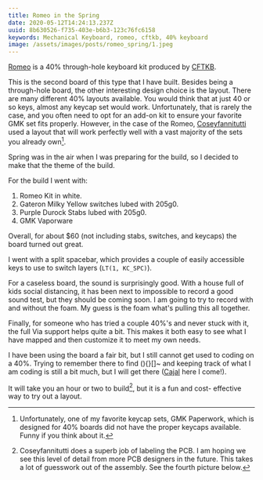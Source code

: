 ```yaml
---
title: Romeo in the Spring
date: 2020-05-12T14:24:13.237Z
uuid: 8b630526-f735-403e-b6b3-123c76fc6158
keywords: Mechanical Keyboard, romeo, cftkb, 40% keyboard
image: /assets/images/posts/romeo_spring/1.jpeg
---
```


[Romeo](https://www.cftkb.com/shop/romeo) is a 40% through-hole keyboard kit produced by [CFTKB](https://www.cftkb.com).

This is the second board of this type that I have built. Besides being a through-hole board, the other interesting design choice is the layout. There are many different 40% layouts available. You would think that at just 40 or so keys, almost any keycap set would work. Unfortunately, that is rarely the case, and you often need to opt for an add-on kit to ensure your favorite GMK set fits properly. However, in the case of the Romeo, [Coseyfannitutti](https://github.com/coseyfannitutti) used a layout that will work perfectly well with a vast majority of the sets you already own[^1].

Spring was in the air when I was preparing for the build, so I decided to make that the theme of the build.

For the build I went with:

1. Romeo Kit in white.
2. Gateron Milky Yellow switches lubed with 205g0.
3. Purple Durock Stabs lubed with 205g0.
4. GMK Vaporware

Overall, for about \$60 (not including stabs, switches, and keycaps) the board turned out great.

I went with a split spacebar, which provides a couple of easily accessible keys to use to switch layers (`LT(1, KC_SPC)`).

For a caseless board, the sound is surprisingly good. With a house full of kids social distancing, it has been next to impossible to record a good sound test, but they should be coming soon. I am going to try to record with and without the foam. My guess is the foam what's pulling this all together.

Finally, for someone who has tried a couple 40%'s and never stuck with it, the full Via support helps quite a bit. This makes it both easy to see what I have mapped and then customize it to meet my own needs.

I have been using the board a fair bit, but I still cannot get used to coding on a 40%. Trying to remember there to find \(\)\{\}\[\]\~ and keeping track of what I am coding is still a bit much, but I will get there ([Cajal](https://www.walletburner.co/pages/cajal-information) here I come!).

It will take you an hour or two to build[^2], but it is a fun and cost- effective way to try out a layout.

[^1]: Unfortunately, one of my favorite keycap sets, GMK Paperwork, which is designed for 40% boards did not have the proper keycaps available. Funny if you think about it.
[^2]: Coseyfannitutti does a superb job of labeling the PCB. I am hoping we see this level of detail from more PCB designers in the future. This takes a lot of guesswork out of the assembly. See the fourth picture below.
